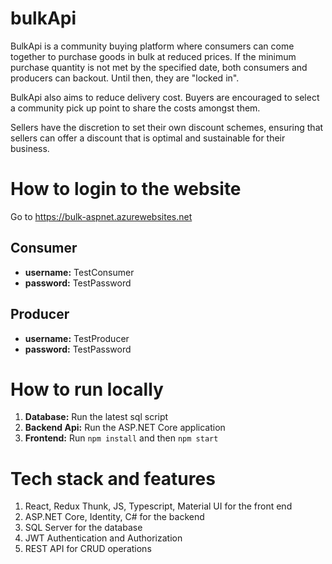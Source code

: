 # bulkApi
BulkApi is a community buying platform where consumers can come together to purchase goods in bulk at reduced prices. If the minimum purchase quantity is not met by the specified date, both consumers and producers can backout. Until then, they are "locked in".  

BulkApi also aims to reduce delivery cost. Buyers are encouraged to select a community pick up point to share the costs amongst them. 

Sellers have the discretion to set their own discount schemes, ensuring that sellers can offer a discount that is optimal and sustainable for their business.

# How to login to the website
   
Go to https://bulk-aspnet.azurewebsites.net  

## Consumer
* **username:** TestConsumer  
* **password:** TestPassword  

## Producer
* **username:** TestProducer  
* **password:** TestPassword  

# How to run locally
1. **Database:** Run the latest sql script
2. **Backend Api:** Run the ASP.NET Core application
3. **Frontend:** Run `npm install` and then `npm start`

# Tech stack and features
1. React, Redux Thunk, JS, Typescript, Material UI for the front end
2. ASP.NET Core, Identity, C# for the backend
3. SQL Server for the database
4. JWT Authentication and Authorization
5. REST API for CRUD operations
